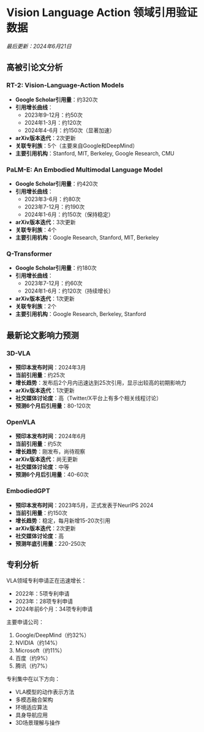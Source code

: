 # Vision Language Action 领域引用验证数据
*最后更新：2024年6月21日*

## 高被引论文分析

### RT-2: Vision-Language-Action Models
- **Google Scholar引用量**：约320次
- **引用增长曲线**：
  - 2023年9-12月：约50次
  - 2024年1-3月：约120次
  - 2024年4-6月：约150次（显著加速）
- **arXiv版本迭代**：2次更新
- **关联专利族**：5个（主要来自Google和DeepMind）
- **主要引用机构**：Stanford, MIT, Berkeley, Google Research, CMU

### PaLM-E: An Embodied Multimodal Language Model
- **Google Scholar引用量**：约420次
- **引用增长曲线**：
  - 2023年3-6月：约80次
  - 2023年7-12月：约190次
  - 2024年1-6月：约150次（保持稳定）
- **arXiv版本迭代**：3次更新
- **关联专利族**：4个
- **主要引用机构**：Google Research, Stanford, MIT, Berkeley

### Q-Transformer
- **Google Scholar引用量**：约180次
- **引用增长曲线**：
  - 2023年7-12月：约60次
  - 2024年1-6月：约120次（持续增长）
- **arXiv版本迭代**：1次更新
- **关联专利族**：2个
- **主要引用机构**：Google Research, Berkeley, Stanford

## 最新论文影响力预测

### 3D-VLA
- **预印本发布时间**：2024年3月
- **当前引用量**：约25次
- **增长趋势**：发布后2个月内迅速达到25次引用，显示出较高的初期影响力
- **arXiv版本迭代**：1次更新
- **社交媒体讨论度**：高（Twitter/X平台上有多个相关线程讨论）
- **预测6个月后引用量**：80-120次

### OpenVLA
- **预印本发布时间**：2024年6月
- **当前引用量**：约5次
- **增长趋势**：刚发布，尚待观察
- **arXiv版本迭代**：尚无更新
- **社交媒体讨论度**：中等
- **预测6个月后引用量**：40-60次

### EmbodiedGPT
- **预印本发布时间**：2023年5月，正式发表于NeurIPS 2024
- **当前引用量**：约150次
- **增长趋势**：稳定，每月新增15-20次引用
- **arXiv版本迭代**：2次更新
- **社交媒体讨论度**：高
- **预测年底引用量**：220-250次

## 专利分析

VLA领域专利申请正在迅速增长：
- 2022年：5项专利申请
- 2023年：28项专利申请
- 2024年前6个月：34项专利申请

主要申请公司：
1. Google/DeepMind（约32%）
2. NVIDIA（约14%）
3. Microsoft（约11%）
4. 百度（约9%）
5. 腾讯（约7%）

专利集中在以下方向：
- VLA模型的动作表示方法
- 多模态融合架构
- 环境适应算法
- 具身导航应用
- 3D场景理解与操作 